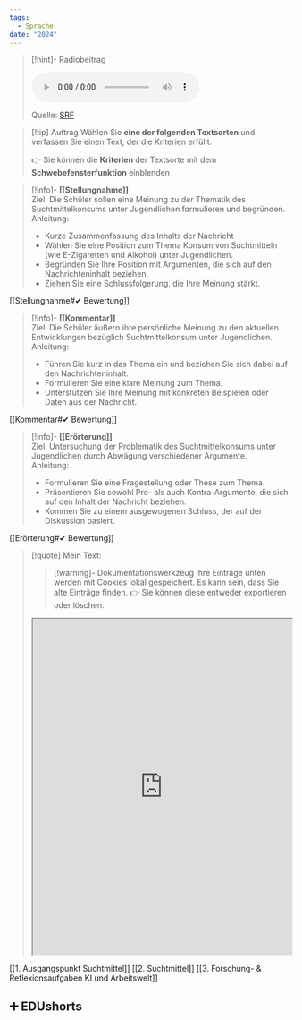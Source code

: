 ```yaml
---
tags:
  - Sprache
date: "2024"
---
```

>[!hint]- Radiobeitrag
>
><audio controls><source src="https://download-media.srf.ch/world/audio/SRF-4-News/2024/03/playlist-jugendliche.mp3"></audio>
>
>Quelle: [SRF](https://www.srf.ch/play/radio/redirect/detail/26c81976-9f36-4c89-b476-09a4410f9077)

>[!tip] Auftrag
>Wählen Sie **eine der folgenden Textsorten** und verfassen Sie einen Text, der die Kriterien erfüllt.
>
>👉 Sie können die **Kriterien** der Textsorte mit dem **Schwebefensterfunktion** einblenden

>[!info]- **[[Stellungnahme]]**  
Ziel: Die Schüler sollen eine Meinung zu der Thematik des Suchtmittelkonsums unter Jugendlichen formulieren und begründen.  
Anleitung:
>
>- Kurze Zusammenfassung des Inhalts der Nachricht
>- Wählen Sie eine Position zum Thema Konsum von Suchtmitteln (wie E-Zigaretten und Alkohol) unter Jugendlichen.
>- Begründen Sie Ihre Position mit Argumenten, die sich auf den Nachrichteninhalt beziehen.
>- Ziehen Sie eine Schlussfolgerung, die Ihre Meinung stärkt.
>
[[Stellungnahme#✔ Bewertung]]

>[!info]- **[[Kommentar]]**  
Ziel: Die Schüler äußern ihre persönliche Meinung zu den aktuellen Entwicklungen bezüglich Suchtmittelkonsum unter Jugendlichen.  
Anleitung:
>
>- Führen Sie kurz in das Thema ein und beziehen Sie sich dabei auf den Nachrichteninhalt.
>- Formulieren Sie eine klare Meinung zum Thema.
>- Unterstützen Sie Ihre Meinung mit konkreten Beispielen oder Daten aus der Nachricht.
>
[[Kommentar#✔ Bewertung]]

>[!info]- **[[Erörterung]]**  
Ziel: Untersuchung der Problematik des Suchtmittelkonsums unter Jugendlichen durch Abwägung verschiedener Argumente.  
Anleitung:
>
>- Formulieren Sie eine Fragestellung oder These zum Thema.
>- Präsentieren Sie sowohl Pro- als auch Kontra-Argumente, die sich auf den Inhalt der Nachricht beziehen.
>- Kommen Sie zu einem ausgewogenen Schluss, der auf der Diskussion basiert.
>
[[Erörterung#✔ Bewertung]]
  
   >[!quote] Mein Text:
>>[!warning]- Dokumentationswerkzeug 
>Ihre Einträge unten werden mit Cookies lokal gespeichert. Es kann sein, dass Sie alte Einträge finden. 
>👉 Sie können diese entweder exportieren oder löschen.
>
><iframe width="100%" height="600" src="https://app.Lumi.education/run/KWcs8f" allowfullscreen allow="geolocation *; autoplay; encrypted-media"></iframe>


[[1. Ausgangspunkt Suchtmittel]]
[[2. Suchtmittel]]
[[3. Forschung- & Reflexionsaufgaben KI und Arbeitswelt]]

## ➕ EDUshorts
